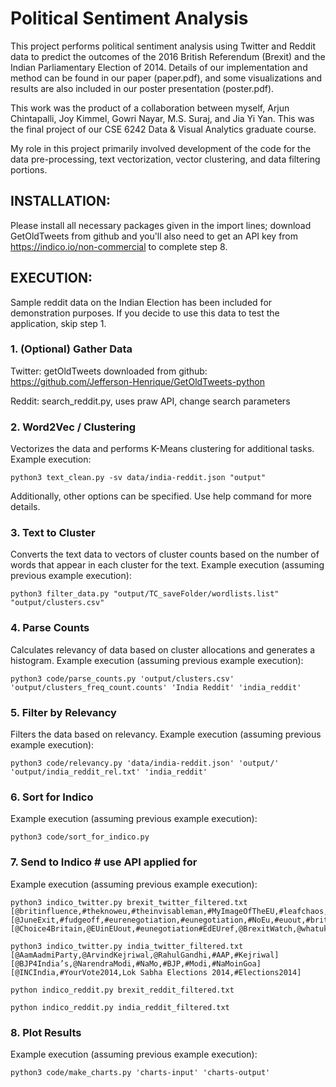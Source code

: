 # Political Sentiment Analysis

This project performs political sentiment analysis using Twitter and Reddit data to predict the outcomes of the 2016 British Referendum (Brexit) and the Indian Parliamentary Election of 2014. Details of our implementation and method can be found in our paper (paper.pdf), and some visualizations and results are also included in our poster presentation (poster.pdf).

This work was the product of a collaboration between myself, Arjun Chintapalli, Joy Kimmel, Gowri Nayar, M.S. Suraj, and Jia Yi Yan. This was the final project of our CSE 6242 Data & Visual Analytics graduate course.

My role in this project primarily involved development of the code for the data pre-processing, text vectorization, vector clustering, and data filtering portions. 

## INSTALLATION: 

Please install all necessary packages given in the import lines; download GetOldTweets from github and you'll also need to get an API key from https://indico.io/non-commercial to complete step 8. 

## EXECUTION: 

Sample reddit data on the Indian Election has been included for demonstration purposes. If you decide to use this data to test the application, skip step 1.

### 1. (Optional) Gather Data 

Twitter: getOldTweets downloaded from github: https://github.com/Jefferson-Henrique/GetOldTweets-python

Reddit: search_reddit.py, uses praw API, change search parameters

### 2. Word2Vec / Clustering

Vectorizes the data and performs K-Means clustering for additional tasks. Example execution:

~~~
python3 text_clean.py -sv data/india-reddit.json "output"
~~~

Additionally, other options can be specified. Use help command for more details.

### 3. Text to Cluster

Converts the text data to vectors of cluster counts based on the number of words that appear in each cluster for the text. Example execution (assuming previous example execution):

~~~
python3 filter_data.py "output/TC_saveFolder/wordlists.list" "output/clusters.csv"
~~~

### 4. Parse Counts

Calculates relevancy of data based on cluster allocations and generates a histogram. Example execution (assuming previous example execution):

~~~
python3 code/parse_counts.py 'output/clusters.csv' 'output/clusters_freq_count.counts' 'India Reddit' 'india_reddit'
~~~

### 5. Filter by Relevancy

Filters the data based on relevancy. Example execution (assuming previous example execution):

~~~
python3 code/relevancy.py 'data/india-reddit.json' 'output/' 'output/india_reddit_rel.txt' 'india_reddit'
~~~

### 6. Sort for Indico

Example execution (assuming previous example execution):

~~~
python3 code/sort_for_indico.py
~~~

### 7. Send to Indico  # use API applied for

Example execution (assuming previous example execution):

~~~
python3 indico_twitter.py brexit_twitter_filtered.txt [@britinfluence,#theknoweu,#theinvisableman,#MyImageOfTheEU,#leafchaos,#ImagineEurope,@sayyes2europe,#euin,#brexitfears,#betteroffin,#yestoeu,#remaineu,#yes2eu,#britin,@StrongerInPress,#leadnotleave,#ukineu,#saferbritain,#Bremain,#votein,#INtogether,#LabourIn,#greenerin,@StrongerIn,#remain,#voteremain,#StrongerIn] [@JuneExit,#fudgeoff,#eurenegotiation,#eunegotiation,#NoEu,#euout,#britainout,#notoeu,@Grassroots_out,@euromove,#grassrootsout,@Vote_LeaveMedia,@LeaveEUOfficial,#no2eu,#betteroffout,#loveeuropeleaveeu,#wrongthenwrongnow,#beleave,#voteout,#voteleave,#TakeControl,@vote_leave,#leaveeu] [@Choice4Britain,@EUinEUout,#eunegotiation#EdEUref,@BrexitWatch,@whatukthinks,#eureform,#EUpoll,@eureferendum,#UKandEU,@lsebrexitvote,#eukay,@UKandEU,#UKreferendum,#UKRef,#EUpol,#europeanunion,#projectfact,#referendum,#ref,#Davidcameron,#projectfear,#eureferendum,#Brexit,#euref]

python3 indico_twitter.py india_twitter_filtered.txt [@AamAadmiParty,@ArvindKejriwal,@RahulGandhi,#AAP,#Kejriwal] [@BJP4India’s,@NarendraModi,#NaMo,#BJP,#Modi,#NaMoinGoa] [@INCIndia,#YourVote2014,Lok Sabha Elections 2014,#Elections2014]

python indico_reddit.py brexit_reddit_filtered.txt

python indico_reddit.py india_reddit_filtered.txt
~~~

### 8. Plot Results

Example execution (assuming previous example execution):

~~~
python3 code/make_charts.py 'charts-input' 'charts-output'
~~~
